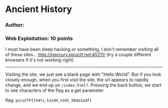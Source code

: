 # Ancient History
### Author: 
### Web Exploitation: 10 points

I must have been sleep hacking or something, I don't remember visiting all of these sites... http://mercury.picoctf.net:45211/ (try a couple different browsers if it's not working right)

---

Visiting the site, we just see a blank page with "Hello World". But if you look closely enough, when you first visit the site, the url appears to rapidly change, and we end up on `/index.html?`. Pressing the back button, we start to see characters of the flag as a get parameter.

flag: `picoCTF{th4ts_k1nd4_n34t_0b0a1adf}`
